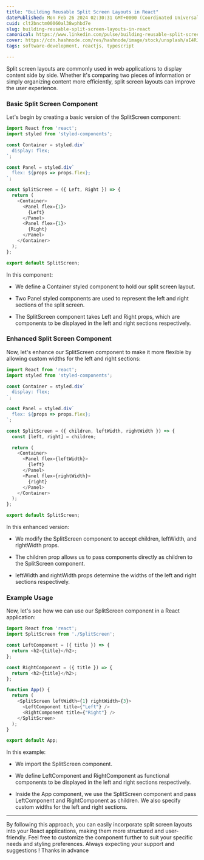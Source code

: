 ```yaml
---
title: "Building Reusable Split Screen Layouts in React"
datePublished: Mon Feb 26 2024 02:30:31 GMT+0000 (Coordinated Universal Time)
cuid: clt2bnctm00060al38wphbd7e
slug: building-reusable-split-screen-layouts-in-react
canonical: https://www.linkedin.com/pulse/building-reusable-split-screen-layouts-react-annamalai-palani-t8g8c%3FtrackingId=cJdfbZ7ee9J%252F8KDgiGLoQg%253D%253D/?trackingId=cJdfbZ7ee9J%2F8KDgiGLoQg%3D%3D
cover: https://cdn.hashnode.com/res/hashnode/image/stock/unsplash/aI4RJ--Mw4I/upload/69f5467d6444f11aed62f488d2accaa4.jpeg
tags: software-development, reactjs, typescript

---
```


Split screen layouts are commonly used in web applications to display content side by side. Whether it's comparing two pieces of information or simply organizing content more efficiently, split screen layouts can improve the user experience.

### Basic Split Screen Component

Let's begin by creating a basic version of the SplitScreen component:

```typescript
import React from 'react';
import styled from 'styled-components';

const Container = styled.div`
  display: flex;
`;

const Panel = styled.div`
  flex: ${props => props.flex};
`;

const SplitScreen = ({ Left, Right }) => {
  return (
    <Container>
      <Panel flex={1}>
        {Left}
      </Panel>
      <Panel flex={1}>
        {Right}
      </Panel>
    </Container>
  );
};

export default SplitScreen;
```

In this component:

* We define a Container styled component to hold our split screen layout.
    
* Two Panel styled components are used to represent the left and right sections of the split screen.
    
* The SplitScreen component takes Left and Right props, which are components to be displayed in the left and right sections respectively.
    

### Enhanced Split Screen Component

Now, let's enhance our SplitScreen component to make it more flexible by allowing custom widths for the left and right sections:

```typescript
import React from 'react';
import styled from 'styled-components';

const Container = styled.div`
  display: flex;
`;

const Panel = styled.div`
  flex: ${props => props.flex};
`;

const SplitScreen = ({ children, leftWidth, rightWidth }) => {
  const [left, right] = children;

  return (
    <Container>
      <Panel flex={leftWidth}>
        {left}
      </Panel>
      <Panel flex={rightWidth}>
        {right}
      </Panel>
    </Container>
  );
};

export default SplitScreen;
```

In this enhanced version:

* We modify the SplitScreen component to accept children, leftWidth, and rightWidth props.
    
* The children prop allows us to pass components directly as children to the SplitScreen component.
    
* leftWidth and rightWidth props determine the widths of the left and right sections respectively.
    

### Example Usage

Now, let's see how we can use our SplitScreen component in a React application:

```typescript
import React from 'react';
import SplitScreen from './SplitScreen';

const LeftComponent = ({ title }) => {
  return <h2>{title}</h2>;
};

const RightComponent = ({ title }) => {
  return <h2>{title}</h2>;
};

function App() {
  return (
    <SplitScreen leftWidth={1} rightWidth={3}>
      <LeftComponent title={"Left"} />
      <RightComponent title={"Right"} />
    </SplitScreen>
  );
}

export default App;
```

In this example:

* We import the SplitScreen component.
    
* We define LeftComponent and RightComponent as functional components to be displayed in the left and right sections respectively.
    
* Inside the App component, we use the SplitScreen component and pass LeftComponent and RightComponent as children. We also specify custom widths for the left and right sections.
    

---

By following this approach, you can easily incorporate split screen layouts into your React applications, making them more structured and user-friendly. Feel free to customize the component further to suit your specific needs and styling preferences. Always expecting your support and suggestions ! Thanks in advance